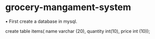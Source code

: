 # grocery-mangament-system

•	First create a database in mysql.

create table items( name varchar (20), quantity int(10), price int (10));

